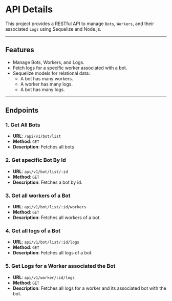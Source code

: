 # API Details

This project provides a RESTful API to manage `Bots`, `Workers`, and their associated `Logs` using Sequelize and Node.js.


---

## **Features**

- Manage Bots, Workers, and Logs.
- Fetch logs for a specific worker associated with a bot.
- Sequelize models for relational data:
  - A bot has many workers.
  - A worker has many logs.
  - A bot has many logs.

---

## **Endpoints**

### **1. Get All Bots**
- **URL**: `/api/v1/bot/list`
- **Method**: `GET`
- **Description**: Fetches all bots

### **2. Get specific Bot By Id**
- **URL**: `api/v1/bot/list/:id`
- **Method**: `GET`
- **Description**: Fetches a bot by id.

### **3. Get all workers of a Bot**
- **URL**: `api/v1/bot/list/:id/workers`
- **Method**: `GET`
- **Description**: Fetches all workers of a bot.

### **4. Get all logs of a Bot**
- **URL**: `api/v1/bot/list/:id/logs`
- **Method**: `GET`
- **Description**: Fetches all logs of a bot.

### **5. Get Logs for a Worker associated the Bot**
- **URL**: `api/v1/worker/:id/logs`
- **Method**: `GET`
- **Description**: Fetches all logs for a worker and its associated bot with the bot.
